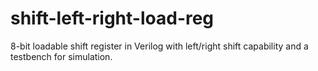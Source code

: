 # shift-left-right-load-reg
8-bit loadable shift register in Verilog with left/right shift capability and a testbench for simulation.
